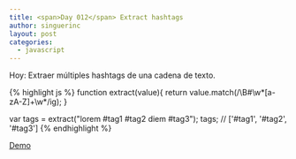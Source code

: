 ```yaml
---
title: <span>Day 012</span> Extract hashtags
author: singuerinc
layout: post
categories:
  - javascript
---
```

Hoy: Extraer m&uacute;ltiples hashtags de una cadena de texto.

{% highlight js %}
function extract(value){
    return value.match(/\B#\w*[a-zA-Z]+\w*/ig);
}

var tags = extract("lorem #tag1 #tag2 diem #tag3");
tags; // ['#tag1', '#tag2', '#tag3']
{% endhighlight %}

<a href="/code/day-012/index.html" target="_blank">Demo</a>